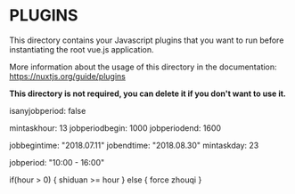 # PLUGINS

This directory contains your Javascript plugins that you want to run before instantiating the root vue.js application.

More information about the usage of this directory in the documentation:
https://nuxtjs.org/guide/plugins

**This directory is not required, you can delete it if you don't want to use it.**

isanyjobperiod: false

mintaskhour: 13
jobperiodbegin: 1000
jobperiodend: 1600

jobbegintime: "2018.07.11"
jobendtime: "2018.08.30"
mintaskday: 23

jobperiod: "10:00 - 16:00"

if(hour > 0) {
shiduan >= hour
} else {
force zhouqi
}
